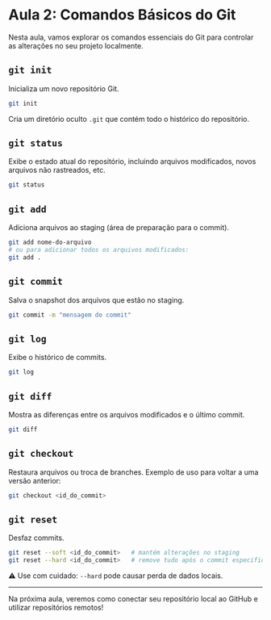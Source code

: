 # Aula 2: Comandos Básicos do Git

Nesta aula, vamos explorar os comandos essenciais do Git para controlar as alterações no seu projeto localmente.

## `git init`

Inicializa um novo repositório Git.

```bash
git init
```

Cria um diretório oculto `.git` que contém todo o histórico do repositório.

## `git status`

Exibe o estado atual do repositório, incluindo arquivos modificados, novos arquivos não rastreados, etc.

```bash
git status
```

## `git add`

Adiciona arquivos ao staging (área de preparação para o commit).

```bash
git add nome-do-arquivo
# ou para adicionar todos os arquivos modificados:
git add .
```

## `git commit`

Salva o snapshot dos arquivos que estão no staging.

```bash
git commit -m "mensagem do commit"
```

## `git log`

Exibe o histórico de commits.

```bash
git log
```

## `git diff`

Mostra as diferenças entre os arquivos modificados e o último commit.

```bash
git diff
```

## `git checkout`

Restaura arquivos ou troca de branches. Exemplo de uso para voltar a uma versão anterior:

```bash
git checkout <id_do_commit>
```

## `git reset`

Desfaz commits.

```bash
git reset --soft <id_do_commit>   # mantém alterações no staging
git reset --hard <id_do_commit>   # remove tudo após o commit especificado
```

⚠️ Use com cuidado: `--hard` pode causar perda de dados locais.

------

Na próxima aula, veremos como conectar seu repositório local ao GitHub e utilizar repositórios remotos!